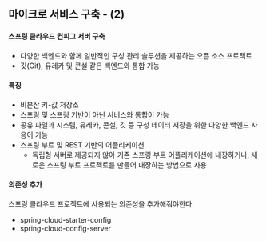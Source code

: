 ## 마이크로 서비스 구축 - (2)

#### 스프링 클라우드 컨피그 서버 구축

- 다양한 백엔드와 함께 일반적인 구성 관리 솔루션을 제공하는 오픈 소스 프로젝트
- 깃(Git), 유레카 및 콘설 같은 백엔드와 통합 가능



#### 특징

- 비분산 키-값 저장소
- 스프링 및 스프링 기반이 아닌 서비스와 통합이 가능
- 공유 파일과 시스템, 유레카, 콘설, 깃 등 구성 데이터 저장을 위한 다양한 백엔드 사용이 가능
- 스프링 부트 및 REST 기반의 어플리케이션
  - 독립형 서버로 제공되지 않아 기존 스프링 부트 어플리케이션에 내장하거나, 새로운 스프링 부트 프로젝트를 만들어 내장하는 방법으로 사용



#### 의존성 추가

스프링 클라우드 프로젝트에 사용되는 의존성을 추가해줘야한다

- spring-cloud-starter-config
- spring-cloud-config-server





